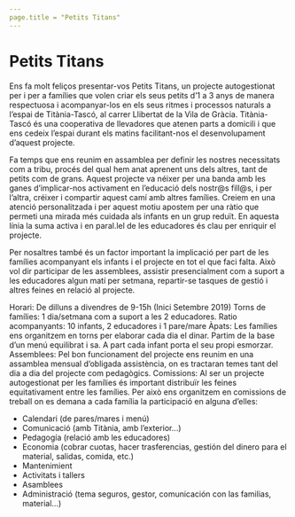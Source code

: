 ```yaml
---
page.title = "Petits Titans"
---
```


# Petits Titans
Ens fa molt feliços presentar-vos Petits Titans, un projecte autogestionat per i per a famílies que volen criar els seus petits d’1 a 3 anys de manera respectuosa i acompanyar-los en els seus ritmes i processos naturals a l’espai de Titània-Tascó, al carrer Llibertat de la Vila de Gràcia. Titània-Tascó és una cooperativa de llevadores que atenen parts a domicili i que ens cedeix l’espai durant els matins facilitant-nos el desenvolupament d’aquest projecte.

Fa temps que ens reunim en assamblea per definir les nostres necessitats com a tribu, procés del qual hem anat aprenent uns dels altres, tant de petits com de grans. Aquest projecte va néixer per una banda amb les ganes d’implicar-nos activament en l’educació dels nostr@s fill@s, i per l’altra, créixer i compartir aquest camí amb altres famílies. Creiem en una atenció personalitzada i per aquest motiu apostem per una ràtio que permeti una mirada més cuidada als infants en un grup reduït. En aquesta línia la suma activa i en paral.lel de les educadores és clau per enriquir el projecte.

Per nosaltres també és un factor important la implicació per part de les famílies acompanyant els infants i el projecte en tot el que faci falta. Això vol dir participar de les assemblees, assistir presencialment com a suport a les educadores algun matí per setmana, repartir-se tasques de gestió i altres feines en relació al projecte.

Horari: De dilluns a divendres de 9-15h (Inici Setembre 2019)
Torns de famílies: 1 dia/setmana com a suport a les 2 educadores.
Ratio acompanyants: 10 infants, 2 educadores i 1 pare/mare
Àpats: Les famílies ens organitzem en torns per elaborar cada dia el dinar. Partim de la base d’un menú equilibrat i sa. A part cada infant porta el seu propi esmorzar.
Assemblees: Pel bon funcionament del projecte ens reunim en una assamblea mensual d’obligada assistència, on es tractaran temes tant del dia a dia del projecte com pedagògics.
Comissions: Al ser un projecte autogestionat per les famílies és important distribuïr les feines equitativament entre les famílies. Per això ens organitzem en comissions de treball on es demana a cada família la participació en alguna d’elles:

* Calendari (de pares/mares i menú)
* Comunicació (amb Titània, amb l’exterior…)
*	Pedagogía (relació amb les educadores)
*	Economia (cobrar cuotas, hacer trasferencias, gestión del dinero para el material, salidas, comida, etc.)
*	Mantenimient
*	Activitats i tallers
*	Asamblees
*	Administració (tema seguros, gestor, comunicación con las familias, material…)
